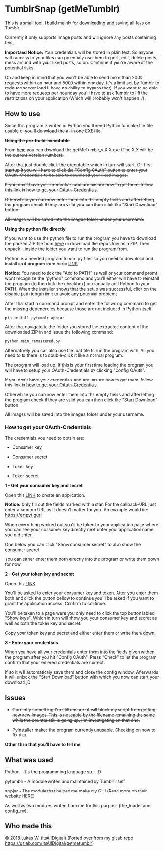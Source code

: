 TumblrSnap (getMeTumblr)
========================
This is a small tool, I build mainly for downloading and saving all favs on Tumblr.

Currently it only supports image posts and will ignore any posts containing text.

**Importand Notice:** Your credentials will be stored in plain text. So anyone with access to your files can potentialy use them to post, edit, delete posts, mess around with your liked posts, so on. Continue if you're aware of the potential risks.

Oh and keep in mind that you won't be able to send more than 2000 requests within an hour and 5000 within one day. It's a limit set by Tumblr to redouce server load (I have no ability to bypass that). If you want to be able to have more requests per hour/day you'll have to ask Tumblr to lift the restrictions on your application (Which will probably won't happen :/).

## How to use

Since this program is writen in Python you'll need Python to make the file usable <strike>or you'll donwload the all in one EXE file</strike>.

<strike>**Using the pre-build executable**</strike>

<strike>From [here](https://gitlab.com/itsAllDigital/getmetumblr/tags) you can download the getMeTumblr_v.X.X.exe (The X.X will be the current Version number).</strike>

<strike>After that just double click the executable which in turn will start. On first startup it you will have to click the "Config OAuth" button to enter your OAuth-Credentials to be able to download your liked images.</strike>

<strike>If you don't have your credentials and are unsure how to get them, follow this link in [how to get your OAuth-Credentials](https://gitlab.com/itsAllDigital/getmetumblr#how-to-get-your-oauth-credentials).</strike>

<strike>Otherwhise you can now enter them into the empty fields and after letting the program check if they are valid you can then click the "Start Download" button.</strike>

<strike>All images will be saved into the images folder under your username.</strike>

**Using the python file directly**

If you want to use the python file to run the program you have to download the packed ZIP file from [here](https://gitlab.com/itsAllDigital/getmetumblr/tags) or download the repository as a ZIP. Then unpack it inside the folder you want to run the program from.

Python is a needed program to run .py files so you need to download and install said program from here: [LINK](https://www.python.org/downloads/)

**Notice:** You need to tick the "Add to PATH" as well or your command promt wont recognize the "python" command and you'll either will have to reinstall the program (to then tick the checkbox) or manually add Python to your PATH. 
When the installer shows that the setup was successful, click on the disable path length limit to avoid any potential problems.

After that start a command prompt and enter the follwoing command to get the missing depenencies because those are not included in Python itself.

```
pip install pytumblr appjar
```

After that navigate to the folder you stored the extracted content of the downloaded ZIP in and issue the following command:
```
python main_remastered.py
```

Alternatively you can also use the .bat file to run the program with. All you need to to there is to double-click it like a normal program.

The program will load up. If this is your first time loading the program you will have to setup your OAuth-Credentials by clicking "Config OAuth".


If you don't have your credentials and are unsure how to get them, follow this link in [how to get your OAuth-Credentials](https://gitlab.com/itsAllDigital/getmetumblr#how-to-get-your-oauth-credentials).

Otherwhise you can now enter them into the empty fields and after letting the program check if they are valid you can then click the "Start Download" button.

All images will be saved into the images folder under your username.

### How to get your OAuth-Credentials

The credentials you need to optain are:

* Consumer key

* Consumer secret

* Token key

* Token secret

**1 - Get your consumer key and secret**

Open this [LINK](https://www.tumblr.com/oauth/register) to create an application.

**Notice:** Only fill out the fields marked with a star. For the callback-URL just enter a random URL as it doesn't matter for you. An example would be: https://empyt.gurl

When everything worked out you'll be taken to your application page where you can see your consumer key directly next unter your application name you did enter.

One below you can click "Show consumer secret" to also show the consumer secret.

You can either enter them both directly into the program or write them down for now.

**2 - Get your token key and secret**

Open this [LINK](https://api.tumblr.com/console/calls/user/info)

You'll be asked to enter your consumer key and token. After you enter them both and click the button bellow to continue you'll be asked if you want to grant the application access. Confirm to continue.

You'll be taken to a page were you only need to click the top button labled "Show keys". Which in turn will show you your consumer key and secret as well as both the token key and secret.

Copy your token key and secret and either enter them or write them down.

**3 - Enter your credentials**

When you have all your credentials enter them into the fields given withen the program after you hit "Config OAuth". Press "Check" to let the program confirm that your entered credentials are correct.

If so it will automaticaly save them and close the config window. Afterwards it will unlock the "Start Download" button with which you now can start your download ;D

## Issues

 - <strike>Currently something I'm still unsure of will block my script from getting new new images. This is noticable by the filename remaining the same while the counter still is going up. I'm investigating on that one.</strike>

 - Pyinstaller makes the program currently unusable. Checking on how to fix that.

**Other than that you'll have to tell me**

## What was used

Python - It's the programming language so... ;D

pytumblr - A module writen and maintained by Tumblr itself

appjar - The module that helped me make my GUI (Read more on their website [HERE](https://appjar.info))

As well as two modules writen from me for this purpose (the_loader and config_rw).

## Who made this

© 2018 Lukas W. (itsAllDigital)
(Ported over from my gitlab repo https://gitlab.com/itsAllDigital/getmetumblr)
